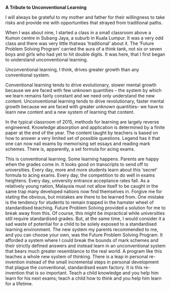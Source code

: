 **A Tribute to Unconventional Learning**

I will always be grateful to my mother and father for their willingness to take risks and provide me with opportunities that strayed from traditional paths.

When I was about nine, I started a class in a small classroom above a Kumon centre in Subang Jaya, a suburb in Kuala Lumpur. It was a very odd class and there was very little thatwas ‘traditional’ about it. The ‘Future Problem Solving Program’ carried the aura of a think tank, not six or seven boys and girls who had yet to hit double digits. It was here, that I first began to understand unconventional learning.

Unconventional learning, I think, drives greater growth than any conventional system.

Conventional learning tends to drive evolutionary, slower mental growth because we are faced with few unknown quantities – the system by which we learn remains fairly constant and we need only understand the new content. Unconventional learning tends to drive revolutionary, faster mental growth because we are faced with greater unknown quantities– we have to learn new content and a new system of learning that content.

In the typical classroom of 2015, methods for learning are largely reverse engineered. Knowledge absorption and application is determined by a finite paper at the end of the year. The content taught by teachers is based on how to answer a very limited set of possible questions. Legend has it that one can now nail exams by memorising set essays and reading mark schemes. There is, apparently, a set formula for acing exams.

This is conventional learning. Some learning happens. Parents are happy when the grades
come in. It looks good on transcripts to send off to universities.
 Every day, more and more students learn about this ‘secret’ formula to acing exams.
Every day, the competition to do well in exams heightens. Every day, university entrance
acceptance rates fall.
 As a relatively young nation, Malaysia must not allow itself to be caught in the same trap
many developed nations now find themselves in. Forgive me for stating the obvious, but
mistakes are there to be learned from.
 One mistake is the tendency for students to remain trapped in the hamster wheel of
standardised teaching. Future Problem Solving provided a solution for me to break away from
this. Of course, this might be impractical while universities still require standardised grades.
But, at the same time, I would consider it a sad waste of potential for a child to be solely
exposed to a standardised learning environment.
 The new system my parents recommended to me, and you can choose your own, was the
Future Problem Solving Program. It afforded a system where I could break the bounds of
mark schemes and their strictly defined answers and instead learn in an unconventional
system that bears much greater resemblance to the real world. A program like this teaches a
whole new system of thinking. There is a leap in personal re-invention instead of the small
incremental steps in personal development that plague the conventional, standardised exam
factory.
 It is this re-invention that is so important. Teach a child knowledge and you help him
learn for his next exams; teach a child how to think and you help him learn for a lifetime. 
